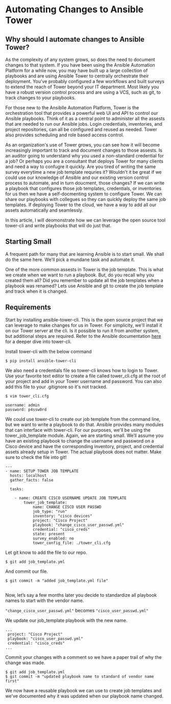 # Automating Changes to Ansible Tower

## Why should I automate changes to Ansible Tower? 

As the complexity of any system grows, so does the need to document changes to that system. If you have been using the Ansible Automation Platform for a while now, you may have built up a large collection of playbooks and are using Ansible Tower to centrally orchestrate their deployment.  You've probably configured a few workflows and built surveys to extend the reach of Tower beyond your IT department. Most likely you have a robust version control process and are using a VCS,  such as git, to track changes to  your playbooks.  

For those new to the Ansiblle Automation Platform, Tower is the orchestration tool that provides a powerful web UI and API to control our Ansible playbooks.   Think of it as a central point to administer all the assests that are needed to run our Ansible jobs. Login credentials, inventories, and project repositories, can all be configured and reused as needed.  Tower also provides scheduling and role based access control.   

As an organization's use of Tower grows, you can see how it will become increasingly important to track and document changes to those assests. Is an auditor going to understand why you used a non-standard credential for a job? Or perhaps you are a consultant that deploys Tower for many clients and need a way to confugre it quickly. Are you tired of writing the same survey everytime a new job template requries it?  Wouldn't it be great if we could use our knowledge of Ansible and our existing version control process to automate, and in turn doucment, those changes?  If we can write a playbook that configures those job templates, credentials, or inventories for us then we have a self-docmenting system to configure Tower.   We can share our playbooks with collegues so they can quickly deploy the same job templates.  If deploying Tower to the cloud, we have a way to add all our assets automatically and seamlessly.   

In this article, I will deomonstrate how we can leverage the open source tool tower-cli and write playbooks that will do just that.   

## Starting Small

A frequent path for many that are learning Ansible is to start small.  We shall do the same here.  We'll pick a mundane task and automate it. 

One of the more common assests in Tower is the job template.  This is what we create when we want to run a playbook. But, do you recall why you created them all?  Did you remember to update all the job templates when a playbook was renamed?  Lets use Ansible and git to create the job template and track when it is changed.

## Requirements

Start by installing ansible-tower-cli. This is the open source project that we can leverage to make changes for us in Tower. For simplicity, we'll install it on our Tower server at the cli.  Is it possible to run it from another system, but additional steps are required.  Refer to the Ansible documentation [here](https://docs.ansible.com/ansible-tower/3.5.3/html/towerapi/tower_cli.html) for a deeper dive into tower-cli.

Install tower-cli with the below command

 ```
 $ pip install ansible-tower-cli
 ```

We also need a credentials file so tower-cli knows how to login to Tower.  Use your favorite text editor to create a file called tower_cli.cfg at the root of your project and add in your Tower username and password.  You can also add this file to your .gitignore so it's not tracked.

```
$ vim tower_cli.cfg

username: admin
password: p4ssw0rd
```

We could use tower-cli to create our job template from the command line, but we want to write a playbook to do that. Ansible provides many modules that can interface with tower-cli.  For our purposes, we'll be using the tower_job_template module.  Again, we are starting small. We’ll assume you have an existing playbook to change the username and password on a Cisco device and have the corresponding inventory, project, and credential assets already setup in Tower.  The actual playbook does not matter.  Make sure to check the file into git!


```
---
- name: SETUP TOWER JOB TEMPLATE
  hosts: localhost
  gather_facts: false

  tasks:

    - name: CREATE CISCO USERNAME UPDATE JOB TEMPLATE
        tower_job_template:
            name: CHANGE CISCO USER PASSWD
            job_type: "run"
            inventory: "cisco devices"
            project: "Cisco Project"
            playbook: "change_cisco_user_passwd.yml"
            credential: "cisco_creds"
            state: present
            survey_enabled: no
            tower_config_file: ./tower_cli.cfg
```

Let git know to add the file to our repo.

```
$ git add job_template.yml
```
And commit our file.
```
$ git commit -m "added job_template.yml file"
```



##

Now, let’s say a few months later you decide to standardize all playbook names to start with the vendor name.

```"change_cisco_user_passwd.yml"```  becomes ```"cisco_user_passwd.yml"```

We update our job_template playbook with the new name.
```
...
 project: "Cisco Project"
 playbook: "cisco_user_passwd.yml"
 credential: "cisco_creds"
...
```
Commit your changes with a comment so we have a paper trail of why the change was made.
```
$ git add job_template.yml
$ git commit -m "updated playbook name to standard of vendor name first"
```


We now have a reusable playbook we can use to create job templates and we've documented why it was updated when our playbook name changed.  














